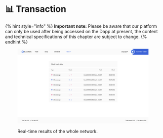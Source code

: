 # 📊 Transaction

{% hint style="info" %}
**Important note:** Please be aware that our platform can only be used after being accessed on the Dapp at present, the content and technical specifications of this chapter are subject to change.
{% endhint %}

<figure><img src="../.gitbook/assets/截屏2022-12-20 06.03.18.png" alt=""><figcaption><p>Real-time results of the whole network.</p></figcaption></figure>
